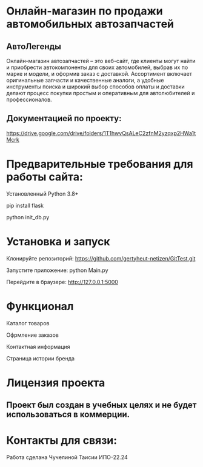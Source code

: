 # Онлайн-магазин по продажи автомобильных автозапчастей
## АвтоЛегенды

Онлайн-магазин автозапчастей – это веб-сайт, где клиенты могут найти и приобрести автокомпоненты для своих автомобилей, выбрав их по марке и модели, и оформив заказ с доставкой. Ассортимент включает оригинальные запчасти и качественные аналоги, а удобные инструменты поиска и широкий выбор способов оплаты и доставки делают процесс покупки простым и оперативным для автолюбителей и профессионалов. 

## Документацией по проекту:
https://drive.google.com/drive/folders/1T1hwvQsALeC2zfnM2yzqxp2HWa1tMcrk

# Предварительные требования для работы сайта:
Установленный Python 3.8+

pip install flask 

python init_db.py

# Установка и запуск
Клонируйте репозиторий: https://github.com/gertyheut-netizen/GitTest.git

Запустите приложение:
python  Main.py

Перейдите в браузере:
http://127.0.0.1:5000

# Функционал

Каталог товаров

Офрмление заказов

Контактная информация

Страница истории бренда

# Лицензия проекта

## Проект был создан в учебных целях и не будет использоваться в коммерции.

# Контакты для связи:

Работа сделана Чучелиной Таисии ИПО-22.24




